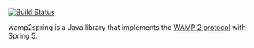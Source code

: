 
[![Build Status](https://api.travis-ci.org/ralscha/wamp2spring.png)](https://travis-ci.org/ralscha/wamp2spring)

wamp2spring is a Java library that implements the [WAMP 2 protocol](http://wamp-proto.org/) with Spring 5.   